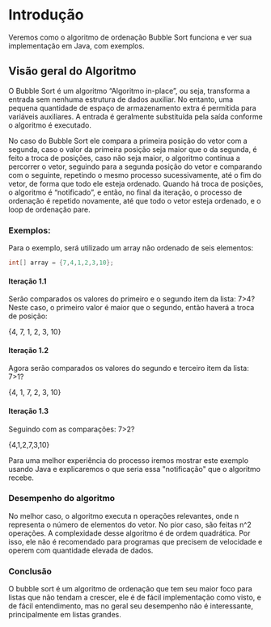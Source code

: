 # Introdução

Veremos como o algoritmo de ordenação Bubble Sort funciona e ver sua implementação em Java, com exemplos.

## Visão geral do Algoritmo

O Bubble Sort é um algoritmo “Algoritmo in-place”, ou seja, transforma a entrada sem nenhuma estrutura de dados auxiliar. No entanto, uma pequena quantidade de espaço de armazenamento extra é permitida para variáveis auxiliares. A entrada é geralmente substituída pela saída conforme o algoritmo é executado.

No caso do Bubble Sort ele compara a primeira posição do vetor com a segunda, caso o valor da primeira posição seja maior que o da segunda, é feito a troca de posições, caso não seja maior, o algoritmo continua a percorrer o vetor, seguindo para a segunda posição do vetor e comparando com o seguinte, repetindo o mesmo processo sucessivamente, até o fim do vetor, de forma que todo ele esteja ordenado. Quando há troca de posições, o algoritmo é “notificado”, e então, no final da iteração, o processo de ordenação é repetido novamente, até que todo o vetor esteja ordenado, e o loop de ordenação pare.

### Exemplos:

Para o exemplo, será utilizado um array não ordenado de seis elementos:

```java
int[] array = {7,4,1,2,3,10};

```
#### Iteração 1.1

Serão comparados os valores do primeiro e o segundo item da lista: 7>4? Neste caso, o primeiro valor é maior que o segundo, então haverá a troca de posição:

{4, 7, 1, 2, 3, 10}

#### Iteração 1.2

Agora serão comparados os valores do segundo e terceiro item da lista: 7>1?

{4, 1, 7, 2, 3, 10}

#### Iteração 1.3

Seguindo com as comparações: 7>2?

{4,1,2,7,3,10}

Para uma melhor experiência do processo iremos mostrar este exemplo usando Java e explicaremos o que seria essa "notificação" que o algoritmo recebe.

### Desempenho do algoritmo

No melhor caso, o algoritmo executa n operações relevantes, onde n representa o número de elementos do vetor. No pior caso, são feitas n^2 operações. A complexidade desse algoritmo é de ordem quadrática. Por isso, ele não é recomendado para programas que precisem de velocidade e operem com quantidade elevada de dados.

### Conclusão

O bubble sort é um algoritmo de ordenação que tem seu maior foco para listas que não tendam a crescer, ele é de fácil implementação como visto, e de fácil entendimento, mas no geral seu desempenho não é interessante, principalmente em listas grandes.